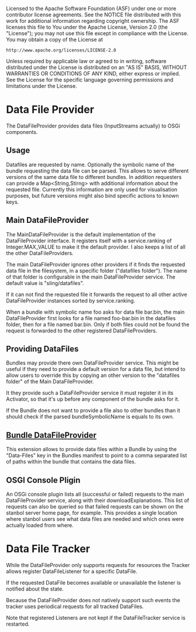 Licensed to the Apache Software Foundation (ASF) under one or more
contributor license agreements.  See the NOTICE file distributed with
this work for additional information regarding copyright ownership.
The ASF licenses this file to You under the Apache License, Version 2.0
(the "License"); you may not use this file except in compliance with
the License.  You may obtain a copy of the License at

    http://www.apache.org/licenses/LICENSE-2.0

Unless required by applicable law or agreed to in writing, software
distributed under the License is distributed on an "AS IS" BASIS,
WITHOUT WARRANTIES OR CONDITIONS OF ANY KIND, either express or implied.
See the License for the specific language governing permissions and
limitations under the License.

Data File Provider
==================

The DataFileProvider provides data files (InputStreams actually) to 
OSGi components.

Usage
-----

Datafiles are requested by name. Optionally the symbolic name of the bundle
requesting the data file can be parsed. This allows to serve different versions
of the same data file to different bundles. In addition requesters can provide
a Map<String,Stirng> with additional information about the requested file.
Currently this information are only used for visualisation purposes, but future
versions might also bind specific actions to known keys.

Main DataFileProvider
---------------------

The MainDataFileProvider is the default implementation of the DataFileProvider
interface. It registers itself with a service.ranking of Integer.MAX_VALUE to 
make it the default provider. I also keeps a list of all the other 
DataFileProviders.

The main DataFileProvider ignores other providers if it finds the requested data 
file in the filesystem, in a specific folder ("datafiles folder"). 
The name of that folder is configurable in the main DataFileProvider service.
The default value is "sling/datafiles".

If it can not find the requested file it forwards the request to all other
active DataFileProvider instances sorted by service.ranking.

When a bundle with symbolic name foo asks for data file bar.bin, the main 
DataFileProvider first looks for a file named foo-bar.bin in the datafiles 
folder, then for a file named bar.bin. Only if both files could not be found the 
request is forwarded to the other registered DataFileProviders.

Providing DataFiles
-------------------

Bundles may provide there own DataFileProvider service. This might be useful
if they need to provide a default version for a data file, but intend to allow 
users to override this by copying an other version to the "datafiles folder"
of the Main DataFileProvider.

It they provide such a DataFileProvider service it must register it in its 
Activator, so that it's up before any component of the bundle asks for it.

If the  Bundle does not want to provide a file also to other bundles than it
should check if the parsed bundleSymbolicName is equals to its own.

[Bundle DataFileProvider](../bundledatafileprovider/README.md)
-----------------------

This extension allows to provide data files within a Bundle by using the
"Data-Files" key in the Bundles manifest to point to a comma separated list
of paths within the bundle that contains the data files.

OSGI Console Pligin
-------------------

An OSGi console plugin lists all (successful or failed) requests to the main 
DataFileProvider service, along with their downloadExplanations. This list of 
requests can also be queried so that failed requests can be shown on the stanbol 
server home page, for example. This provides a single location where stanbol 
users see what data files are needed and which ones were actually loaded from 
where.


Data File Tracker
=================

While the DataFileProvider only supports requests for resources the Tracker 
allows register DataFileListener for a specific DataFile.

If the requested DataFile becomes available or unavailable the listener is
notified about the state.

Because the DataFileProvider does not natively support such events the
tracker uses periodical requests for all tracked DataFiles.

Note that registered Listeners are not kept if the DataFileTracker service is 
restarted.
